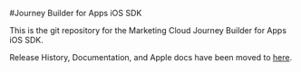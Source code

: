 #Journey Builder for Apps iOS SDK

This is the git repository for the Marketing Cloud Journey Builder for Apps iOS SDK.<br>

Release History, Documentation, and Apple docs have been moved to <a href="http://exacttarget.github.io/JB4A-SDK-iOS/" target="_blank">here</a>.
